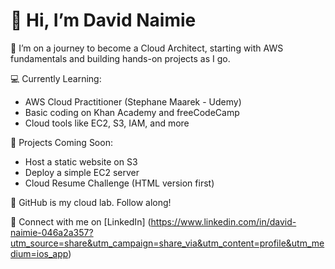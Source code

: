 # 👋 Hi, I’m David Naimie

🎯 I’m on a journey to become a Cloud Architect, starting with AWS fundamentals and building hands-on projects as I go.

💻 Currently Learning:
- AWS Cloud Practitioner (Stephane Maarek - Udemy)
- Basic coding on Khan Academy and freeCodeCamp
- Cloud tools like EC2, S3, IAM, and more

🚧 Projects Coming Soon:
- Host a static website on S3
- Deploy a simple EC2 server
- Cloud Resume Challenge (HTML version first)

📘 GitHub is my cloud lab. Follow along!

🔗 Connect with me on [LinkedIn] (https://www.linkedin.com/in/david-naimie-046a2a357?utm_source=share&utm_campaign=share_via&utm_content=profile&utm_medium=ios_app)
<!--
**davidnaimie/Davidnaimie** is a ✨ _special_ ✨ repository because its `README.md` (this file) appears on your GitHub profile.

Here are some ideas to get you started:

- 🔭 I’m currently working on ...
- 🌱 I’m currently learning ...
- 👯 I’m looking to collaborate on ...
- 🤔 I’m looking for help with ...
- 💬 Ask me about ...
- 📫 How to reach me: ...
- 😄 Pronouns: ...
- ⚡ Fun fact: ...
-->
